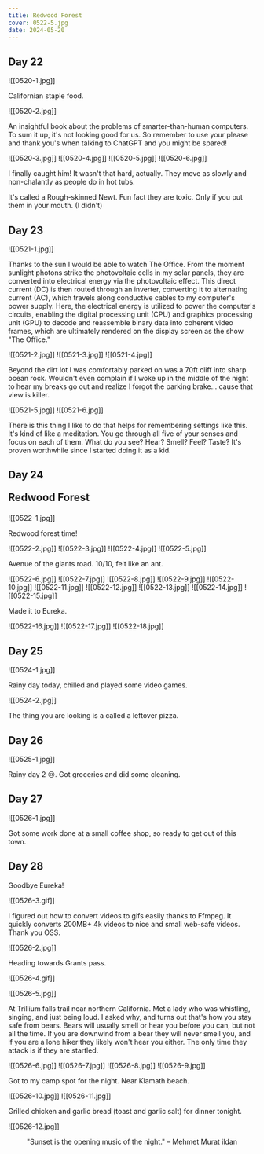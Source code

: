 ```yaml
---
title: Redwood Forest
cover: 0522-5.jpg
date: 2024-05-20
---
```



## Day 22

![[0520-1.jpg]]

Californian staple food.

![[0520-2.jpg]]

An insightful book about the problems of smarter-than-human computers. To sum it up, it's not looking good for us. So remember to use your please and thank you's when talking to ChatGPT and you might be spared! 

![[0520-3.jpg]]
![[0520-4.jpg]]
![[0520-5.jpg]]
![[0520-6.jpg]]

I finally caught him! It wasn't that hard, actually. They move as slowly and non-chalantly as people do in hot tubs.

It's called a Rough-skinned Newt. Fun fact they are toxic. Only if you put them in your mouth. (I didn't)

## Day 23

![[0521-1.jpg]]

Thanks to the sun I would be able to watch The Office. From the moment sunlight photons strike the photovoltaic cells in my solar panels, they are converted into electrical energy via the photovoltaic effect. This direct current (DC) is then routed through an inverter, converting it to alternating current (AC), which travels along conductive cables to my computer's power supply. Here, the electrical energy is utilized to power the computer's circuits, enabling the digital processing unit (CPU) and graphics processing unit (GPU) to decode and reassemble binary data into coherent video frames, which are ultimately rendered on the display screen as the show "The Office."

![[0521-2.jpg]]
![[0521-3.jpg]]
![[0521-4.jpg]]

Beyond the dirt lot I was comfortably parked on was a 70ft cliff into sharp ocean rock. Wouldn't even complain if I woke up in the middle of the night to hear my breaks go out and realize I forgot the parking brake... cause that view is killer.

![[0521-5.jpg]]
![[0521-6.jpg]]

There is this thing I like to do that helps for remembering settings like this. It's kind of like a meditation. You go through all five of your senses and focus on each of them. What do you see? Hear? Smell? Feel? Taste? It's proven worthwhile since I started doing it as a kid. 

## Day 24 <p class="inline text-gray-700  font-thin">Redwood Forest</p>

![[0522-1.jpg]]

Redwood forest time!

![[0522-2.jpg]]
![[0522-3.jpg]]
![[0522-4.jpg]]
![[0522-5.jpg]]

Avenue of the giants road. 10/10, felt like an ant.

![[0522-6.jpg]]
![[0522-7.jpg]]
![[0522-8.jpg]]
![[0522-9.jpg]]
![[0522-10.jpg]]
![[0522-11.jpg]]
![[0522-12.jpg]]
![[0522-13.jpg]]
![[0522-14.jpg]]
![[0522-15.jpg]]

Made it to Eureka.

![[0522-16.jpg]]
![[0522-17.jpg]]
![[0522-18.jpg]]

## Day 25

![[0524-1.jpg]]

Rainy day today, chilled and played some video games. 

![[0524-2.jpg]]

The thing you are looking is a called a leftover pizza.

## Day 26

![[0525-1.jpg]]

Rainy day 2 😢. Got groceries and did some cleaning.

## Day 27

![[0526-1.jpg]]

Got some work done at a small coffee shop, so ready to get out of this town. 

## Day 28

Goodbye Eureka!

![[0526-3.gif]]

I figured out how to convert videos to gifs easily thanks to Ffmpeg. It quickly converts 200MB+ 4k videos to nice and small web-safe videos. Thank you OSS.

![[0526-2.jpg]]

Heading towards Grants pass.

![[0526-4.gif]]

![[0526-5.jpg]]

At Trillium falls trail near northern California. Met a lady who was whistling, singing, and just being loud. I asked why, and turns out that's how you stay safe from bears. Bears will usually smell or hear you before you can, but not all the time. If you are downwind from a bear they will never smell you, and if you are a lone hiker they likely won't hear you either. The only time they attack is if they are startled. 

![[0526-6.jpg]]
![[0526-7.jpg]]
![[0526-8.jpg]]
![[0526-9.jpg]]

Got to my camp spot for the night. Near Klamath beach. 

![[0526-10.jpg]]
![[0526-11.jpg]]

Grilled chicken and garlic bread (toast and garlic salt) for dinner tonight.

![[0526-12.jpg]]

<p align="center">"Sunset is the opening music of the night." – Mehmet Murat ildan</p>